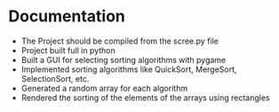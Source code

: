 # Documentation

- The Project should be compiled from the scree.py file
- Project built full in python
- Built a GUI for selecting sorting algorithms with pygame
- Implemented sorting algorithms like QuickSort, MergeSort, SelectionSort, etc.
- Generated a random array for each algorithm
- Rendered the sorting of the elements of the arrays using rectangles